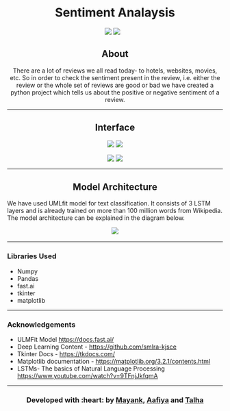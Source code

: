 <p align="center"
<img src ="https://github.com/Aafiya-H/Python-Sentiment-Analysis/blob/master/Images/LOGO_CROPPED.PNG" width = 500px>
</p>

<h1 align = 'center'> Sentiment Analaysis 
</h1>

&emsp;&emsp;&emsp;&emsp;&emsp;&emsp;&emsp;&emsp;&emsp;&emsp;&emsp;&emsp;&emsp;&emsp;&emsp;&emsp; [![](https://img.shields.io/badge/Made_with-fast.ai-blue?style=for-the-badge)](https://docs.fast.ai/)
[![](https://img.shields.io/badge/Made_with-tkinter-blue?style=for-the-badge)](https://docs.python.org/3/library/tk.html)


<h2 align='center'>
About 
</h2>
<p align='center'>
There are a lot of reviews we all read today- to hotels, websites, movies, etc. So in order to check the sentiment present in the review, i.e. either the review or the whole set of reviews are good or bad we have created a python project which tells us about the positive or negative sentiment of a review. 
</p>

-----------------------------------

<h2 align='center'>
Interface 
</h2>
<p align="center">
  <img src ="./assets/website.gif" width = 250px>
  <img src ="./assets/website.gif" width = 250px>
</p>
<p align="center">
  <img src ="./assets/website.gif" width = 250px>
  <img src ="./assets/website.gif" width = 250px>
</p>


-----------------------------------

<h2 align='center'>
Model Architecture
</h2>
<p align="left">
  We have used  UMLfit model for text classification. It consists of 3 LSTM layers and is already trained on more than 100 million words from Wikipedia. The model architecture can be explained in the diagram below. 
</p>
<p align="center">
<img src ="./assets/website.gif" width = 500px>
</p>

-----------------------------------

### Libraries Used 

- Numpy
- Pandas
- fast.ai
- tkinter 
- matplotlib

-----------------------------------

### Acknowledgements 

- ULMFit Model https://docs.fast.ai/
- Deep Learning Content - https://github.com/smlra-kjsce
- Tkinter Docs - https://tkdocs.com/
- Matplotlib documentation - https://matplotlib.org/3.2.1/contents.html 
- LSTMs- The basics of Natural Language Processing https://www.youtube.com/watch?v=9TFnjJkfqmA 

-----------------------------------

<h3 align="center"><b>Developed with :heart: by <a href="https://github.com/m607stars">Mayank</a>, <a href="https://github.com/Aafiya-H">Aafiya</a> and <a href="https://github.com/talha1503">Talha</a></b></h1>
